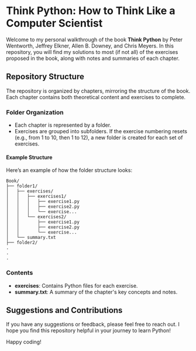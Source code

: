 # Think Python: How to Think Like a Computer Scientist

Welcome to my personal walkthrough of the book **Think Python** by Peter Wentworth, Jeffrey Elkner, Allen B. Downey, and Chris Meyers. In this repository, you will find my solutions to most (if not all) of the exercises proposed in the book, along with notes and summaries of each chapter.

## Repository Structure

The repository is organized by chapters, mirroring the structure of the book. Each chapter contains both theoretical content and exercises to complete. 

### Folder Organization

- Each chapter is represented by a folder.
- Exercises are grouped into subfolders. If the exercise numbering resets (e.g., from 1 to 10, then 1 to 12), a new folder is created for each set of exercises.

#### Example Structure

Here’s an example of how the folder structure looks:

```plaintext
Book/
├── folder1/
│   ├── exercises/
│   │   ├── exercises1/
│   │   │   ├── exercise1.py
│   │   │   ├── exercise2.py
│   │   │   └── exercise...
│   │   └── exercises2/
│   │       ├── exercise1.py
│   │       ├── exercise2.py
│   │       └── exercise...
│   └── summary.txt
├── folder2/
.
.
.
```

### Contents

- **exercises**: Contains Python files for each exercise.
- **summary.txt**: A summary of the chapter's key concepts and notes.

## Suggestions and Contributions

If you have any suggestions or feedback, please feel free to reach out. I hope you find this repository helpful in your journey to learn Python!

Happy coding!
